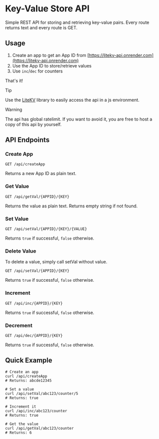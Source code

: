 # Key-Value Store API

Simple REST API for storing and retrieving key-value pairs. Every route returns text and every route is GET.


## Usage

1. Create an app to get an App ID from [https://litekv-api.onrender.com](https://litekv-api.onrender.com)
2. Use the App ID to store/retrieve values
3. Use `inc`/`dec` for counters

That's it!

> [!Tip]
> Use the [LiteKV](https://www.npmjs.org/package/litekv) library to easily access the api in a js environment.


> [!Warning]
> The api has global ratelimit. If you want to avoid it, you are free to host a copy of this api by yourself.

## API Endpoints

### Create App

```curl
GET /api/createApp
```

Returns a new App ID as plain text.

### Get Value

```curl
GET /api/getVal/{APPID}/{KEY}
```

Returns the value as plain text. Returns empty string if not found.

### Set Value

```curl
GET /api/setVal/{APPID}/{KEY}/{VALUE}
```

Returns `true` if successful, `false` otherwise.

### Delete Value

To delete a value, simply call setVal without value.

```curl
GET /api/setVal/{APPID}/{KEY}
```

Returns `true` if successful, `false` otherwise.

### Increment

```curl
GET /api/inc/{APPID}/{KEY}
```

Returns `true` if successful, `false` otherwise.

### Decrement

```curl
GET /api/dec/{APPID}/{KEY}
```

Returns `true` if successful, `false` otherwise.

## Quick Example

```curlbash
# Create an app
curl /api/createApp
# Returns: abcde12345

# Set a value
curl /api/setVal/abc123/counter/5
# Returns: true

# Increment it
curl /api/inc/abc123/counter
# Returns: true

# Get the value
curl /api/getVal/abc123/counter
# Returns: 6
```
